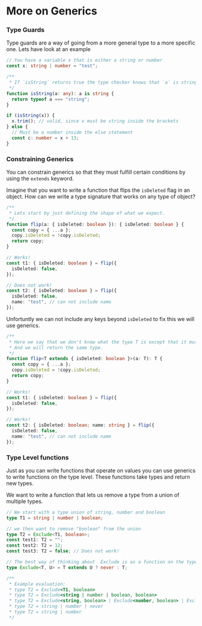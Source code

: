 # More on Generics

### Type Guards

Type guards are a way of going from a more general type to a more specific one. Lets have look at an example

```ts
// You have a variable x that is either a string or number
const x: string | number = "test";

/**
 * If `isString` returns true the type checker knows that `a` is string
 */
function isString(a: any): a is string {
  return typeof a === "string";
}

if (isString(x)) {
  x.trim(); // valid, since x must be string inside the brackets
} else {
  // Must be a number inside the else statement
  const c: number = x + 13;
}
```

### Constraining Generics

You can constrain generics so that they must fulfill certain conditions by using the `extends` keyword.

Imagine that you want to write a function that flips the `isDeleted` flag in an object. How can we write
a type signature that works on any type of object?

```ts
/**
 * Lets start by just defining the shape of what we expect.
 */
function flip(a: { isDeleted: boolean }): { isDeleted: boolean } {
  const copy = { ...a };
  copy.isDeleted = !copy.isDeleted;
  return copy;
}

// Works!
const t1: { isDeleted: boolean } = flip({
  isDeleted: false,
});

// Does not work!
const t2: { isDeleted: boolean } = flip({
  isDeleted: false,
  name: "test", // can not include name
});
```

Unfortuntly we can not include any keys beyond `isDeleted` to fix this we will use generics.

```ts
/**
 * Here we say that we don't know what the type T is except that it must be an object with a key `isDeleted` that is a boolean
 * And we will return the same type.
 */
function flip<T extends { isDeleted: boolean }>(a: T): T {
  const copy = { ...a };
  copy.isDeleted = !copy.isDeleted;
  return copy;
}

// Works!
const t1: { isDeleted: boolean } = flip({
  isDeleted: false,
});

// Works!
const t2: { isDeleted: boolean; name: string } = flip({
  isDeleted: false,
  name: "test", // can not include name
});
```

### Type Level functions

Just as you can write functions that operate on values you can use generics to write functions
on the type level. These functions take types and return new types.

We want to write a function that lets us remove a type from a union of multiple types.

```ts
// We start with a type union of string, number and boolean
type T1 = string | number | boolean;

// we then want to remove "boolean" from the union
type T2 = Exclude<T1, boolean>;
const test1: T2 = "";
const test2: T2 = 12;
const test3: T2 = false; // Does not work!

// The best way of thinking about  Exclude is as a function on the type level. It takes types, and return new types.
type Exclude<T, U> = T extends U ? never : T;

/**
 * Example evaluation:
 * type T2 = Exclude<T1, boolean>
 * type T2 = Exclude<string | number | boolean, boolean>
 * type T2 = Exclude<string, boolean> | Exclude<number, boolean> | Exclude<boolean, boolean>
 * type T2 = string | number | never
 * type T2 = string | number
 */
```
